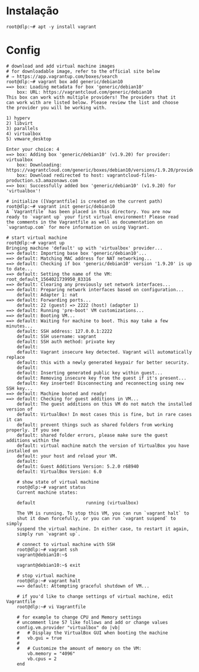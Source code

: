 # Instalação
    root@dlp:~# apt -y install vagrant

# Config

    # download and add virtual machine images
    # for downloadable image, refer to the official site below
    # ⇒ https://app.vagrantup.com/boxes/search
    root@dlp:~# vagrant box add generic/debian10
    ==> box: Loading metadata for box 'generic/debian10'
        box: URL: https://vagrantcloud.com/generic/debian10
    This box can work with multiple providers! The providers that it
    can work with are listed below. Please review the list and choose
    the provider you will be working with.

    1) hyperv
    2) libvirt
    3) parallels
    4) virtualbox
    5) vmware_desktop

    Enter your choice: 4
    ==> box: Adding box 'generic/debian10' (v1.9.20) for provider: virtualbox
        box: Downloading: https://vagrantcloud.com/generic/boxes/debian10/versions/1.9.20/providers/virtualbox.box
        box: Download redirected to host: vagrantcloud-files-production.s3.amazonaws.com
    ==> box: Successfully added box 'generic/debian10' (v1.9.20) for 'virtualbox'!

    # initialize ([Vagrantfile] is created on the current path)
    root@dlp:~# vagrant init generic/debian10
    A `Vagrantfile` has been placed in this directory. You are now
    ready to `vagrant up` your first virtual environment! Please read
    the comments in the Vagrantfile as well as documentation on
    `vagrantup.com` for more information on using Vagrant.

    # start virtual machine
    root@dlp:~# vagrant up
    Bringing machine 'default' up with 'virtualbox' provider...
    ==> default: Importing base box 'generic/debian10'...
    ==> default: Matching MAC address for NAT networking...
    ==> default: Checking if box 'generic/debian10' version '1.9.20' is up to date...
    ==> default: Setting the name of the VM: root_default_1564021739950_83316
    ==> default: Clearing any previously set network interfaces...
    ==> default: Preparing network interfaces based on configuration...
        default: Adapter 1: nat
    ==> default: Forwarding ports...
        default: 22 (guest) => 2222 (host) (adapter 1)
    ==> default: Running 'pre-boot' VM customizations...
    ==> default: Booting VM...
    ==> default: Waiting for machine to boot. This may take a few minutes...
        default: SSH address: 127.0.0.1:2222
        default: SSH username: vagrant
        default: SSH auth method: private key
        default:
        default: Vagrant insecure key detected. Vagrant will automatically replace
        default: this with a newly generated keypair for better security.
        default:
        default: Inserting generated public key within guest...
        default: Removing insecure key from the guest if it's present...
        default: Key inserted! Disconnecting and reconnecting using new SSH key...
    ==> default: Machine booted and ready!
    ==> default: Checking for guest additions in VM...
        default: The guest additions on this VM do not match the installed version of
        default: VirtualBox! In most cases this is fine, but in rare cases it can
        default: prevent things such as shared folders from working properly. If you see
        default: shared folder errors, please make sure the guest additions within the
        default: virtual machine match the version of VirtualBox you have installed on
        default: your host and reload your VM.
        default:
        default: Guest Additions Version: 5.2.0 r68940
        default: VirtualBox Version: 6.0

        # show state of virtual machine
        root@dlp:~# vagrant status
        Current machine states:

        default                   running (virtualbox)

        The VM is running. To stop this VM, you can run `vagrant halt` to
        shut it down forcefully, or you can run `vagrant suspend` to simply
        suspend the virtual machine. In either case, to restart it again,
        simply run `vagrant up`.

        # connect to virtual machine with SSH
        root@dlp:~# vagrant ssh
        vagrant@debian10:~$

        vagrant@debian10:~$ exit 

        # stop virtual machine
        root@dlp:~# vagrant halt
        ==> default: Attempting graceful shutdown of VM...

        # if you'd like to change settings of virtual machine, edit Vagrantfile
        root@dlp:~# vi Vagrantfile

        # for example to change CPU and Memory settings
        # uncomment line 57 like follows and add or change values
        config.vm.provider "virtualbox" do |vb|
        #   # Display the VirtualBox GUI when booting the machine
        #   vb.gui = true
        #
        #   # Customize the amount of memory on the VM:
            vb.memory = "4096"
            vb.cpus = 2
        end


